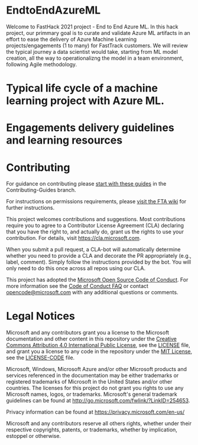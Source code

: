 # EndtoEndAzureML
Welcome to FastHack 2021 project - End to End Azure ML. In this hack project, our primmary goal is to curate and validate Azure ML artifacts in an effort to ease the delivery of Azure Machine Learning projects/engagements (1 to many) for FastTrack customers. We will review the typical journey a data scientist would take, starting from ML model creation, all the way to operationalizng the model in a team environment, following Agile methodology.

# Typical life cycle of a machine learning project with Azure ML.



 

# Engagements delivery guidelines and learning resources


# Contributing

For guidance on contributing please [start with these guides](CONTRIBUTING.md) in the Contributing-Guides branch.

For instructions on permissions requirements, please [visit the FTA wiki](https://ftawiki.microsoft.com/docs/ftaplaybook/toolsreports/github/) for further instructions.

This project welcomes contributions and suggestions.  Most contributions require you to agree to a
Contributor License Agreement (CLA) declaring that you have the right to, and actually do, grant us
the rights to use your contribution. For details, visit https://cla.microsoft.com.

When you submit a pull request, a CLA-bot will automatically determine whether you need to provide
a CLA and decorate the PR appropriately (e.g., label, comment). Simply follow the instructions
provided by the bot. You will only need to do this once across all repos using our CLA.

This project has adopted the [Microsoft Open Source Code of Conduct](https://opensource.microsoft.com/codeofconduct/).
For more information see the [Code of Conduct FAQ](https://opensource.microsoft.com/codeofconduct/faq/) or
contact [opencode@microsoft.com](mailto:opencode@microsoft.com) with any additional questions or comments.

# Legal Notices

Microsoft and any contributors grant you a license to the Microsoft documentation and other content
in this repository under the [Creative Commons Attribution 4.0 International Public License](https://creativecommons.org/licenses/by/4.0/legalcode),
see the [LICENSE](LICENSE) file, and grant you a license to any code in the repository under the [MIT License](https://opensource.org/licenses/MIT), see the
[LICENSE-CODE](LICENSE-CODE) file.

Microsoft, Windows, Microsoft Azure and/or other Microsoft products and services referenced in the documentation
may be either trademarks or registered trademarks of Microsoft in the United States and/or other countries.
The licenses for this project do not grant you rights to use any Microsoft names, logos, or trademarks.
Microsoft's general trademark guidelines can be found at http://go.microsoft.com/fwlink/?LinkID=254653.

Privacy information can be found at https://privacy.microsoft.com/en-us/

Microsoft and any contributors reserve all others rights, whether under their respective copyrights, patents,
or trademarks, whether by implication, estoppel or otherwise.
